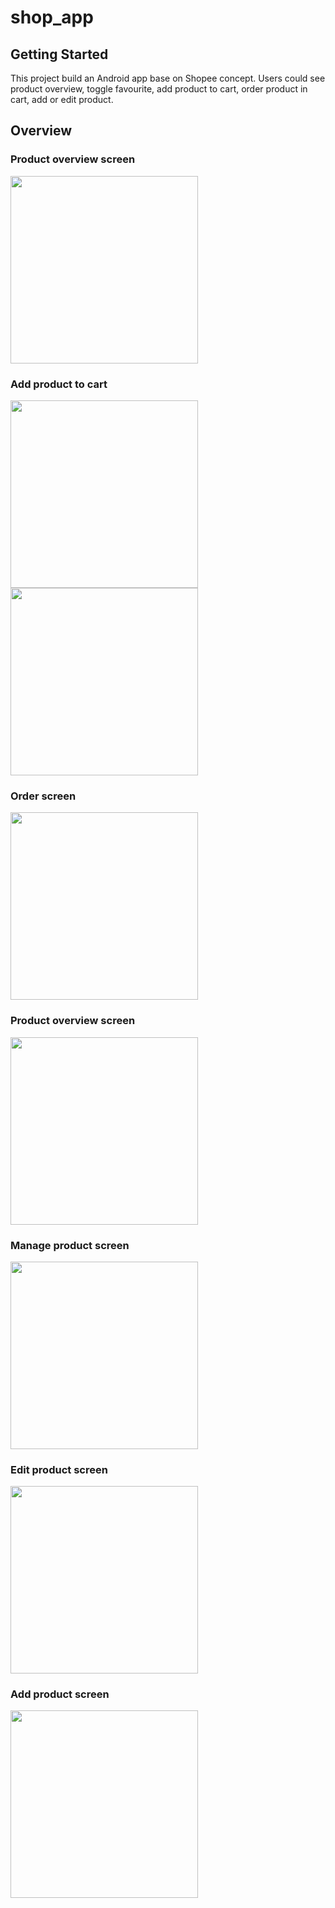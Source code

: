 # shop_app


## Getting Started

This project build an Android app base on Shopee concept. Users could see product overview, toggle favourite, add product to cart, order product in cart, add or edit product.

## Overview

### Product overview screen
<body>
<img src="https://lh3.googleusercontent.com/OCrkpCCZ4Eo3jXI6w6Pr6qeHRzrFFSofC3A4ET0sJsgZhNlgkzRqtt1tZzL7qUD7NBfUU0DzgRasgDsRHPsw03V2kAnhTqOh0vfw5S4S9RgMRJxTS19vHPEDrKONTsBNVAi5e0ji2EUoO4Jr1Ix-1E1-1v7O5aaH0iVAx9Hc2OM8zDLBS4Np50mE7vaaBE0Zbk3TAqmdrJ3NUT9irbAhmSDY-n1nPv7KxpxMigujwN1VCyO9oR8WzZ8ITwT59MdzAvhMJ7EdNVMWs7C57Wu1PsW_t0Yoz8ml0YoTPpYOCISXlwFbRjXtIQMaw95OeNdTHv7V25UoVjuG4fwoaAqcwxHqehbE7IC2sOhTM6VPn34j8fmy6e9bJjaa0vnMP1wi8Dm1ywD6NdCvmDqHj9RjEYtTNLWEEsRl92TURyplSNqPfml9ML8DgWknwiob_Ga9m2_1ueKkPaGq9Bhy7X52rE-m_fCcgMI6g3AtZS_GchXeLpU5gi4rPUl9QUSDEiLdvcu_KlvXnNn6FC-8Xdaq47kRIsaUlkf-4473AiJGCBdwlWkg5ClMySyLODYWTMQdIzDxj8o8q2zmoL06TxiPV5ySmNT_oUmuKYucRQvDLJg_09yMFAVisvTxa-6Uu3EtvRvRlS7V-CuBCq5txZV74hHhrS0sz8UUTslleSorRB_FGFlEcu58-zf4XPyfeOaqHhxocNB7pszR0vAp_szOcJGaa8UMi0sdBP8Cww-Q5Xdcn6vmyN2o5SWDKA62Goe0-x0yc2ibq06JYGBXfPS1rJAvPQFk4EepgEnJKp1Kj3t85lbsKm7M9sMFlcCj-aaVin84eg-a6SuMLiENgN9RphS_UjPNVaxW2WUb155AMwPLcvNEqVBGhb7wBCsFWlnv2RHIsx-pNRdmmax7GQv0Rvvi7XDmRudgJL29yZ-JFdbB=w451-h950-s-no?authuser=0" alt="" border="0" width="300" >
</body>

### Add product to cart
<body>
<img src="https://lh3.googleusercontent.com/G79pQy2LP_u6-FguRwqJWFlEkrxkxeG7_FOStVYy_11wP9BnS5MkiKFpKJF6mHhHA7xp7Wrwx7D-YmdfGDWabnwNP90nvbV-SfMHPjstWvNIw4MjOd9BBE1xAd4KLqYr8YlKbQxHQrEt9V4UxUzD6FJ8Y_vPCtCwaJMzqodyAreWBk3fTzdPjByl_bOqzTPVRs7ORZAGmIQX5A3ErcddG-RGdba5Gt_Mh8LpyqwKrhnVG1M_oI5p7lyE41cjycZ3_SP4be_zLAEinjeNMwGy5E9rwpR691wpizdHgxQPzTKJaYwid7oYaRmKGYYkUj9gBwNtkHef_2RDojA0j6Z08-payxZoiGayOE8kbg03zJhrW875b3hMHuJ0tr1ih9GUaHSqJMayCoNayRtct_fie4-kzCvC8Nw5IopwFknEUpA3Rkn_dv52j8njj6CfluRC9otDN4mxcFTB257mFnCvbAqDev8zHwTsaw3GFTfaCW1fxFQIFr1Xgk3x1ygQvcgNBhVFr8TwsSG7q-wFS7oeNTToPdhb25cGnEA68nqsk7yU7wx-99Oh2Xs5H9OVaZID5Z1nvXNwgMbOhXH3rpkNdZpuZj29uvVdmqaaeLoXcRLrHUp3y0b3phs0xmLN5zlvuo7HFMhW2sUlwKVTndXj9REa3tsTSgCXEjeg6cB7M0XViHWjGuMFodZj5VpIx_c9NOXeOnPXoZY76xJp8KX5k2XmMGvXDww2DMl5IKGm61_VxCpRyMhZW9feLdqSiM76Cg4uuiM_WND4TY49G30QwL_2TqyvxivflIWDExc8F6yHbVgwmQRat4spghnF8YOF4Gs9d3h8AYxgThD4LM6MR6TaZ6jfkIFuiOwJ7Mm5eWZrO9Ut1olazebekRSa8zFlfq9SF1KtXtXF9qA0KDy2jJHH7sPJOuhO2mhvJ09aBWNB=w428-h950-s-no?authuser=0" alt="" border="0" width="300" >
<img src="https://lh3.googleusercontent.com/WXSRrcWVieQEzxRvGTk8VmjUF1ccMl2h944-IkkDWpqRFucmC6ETNcLLzATjErkcM8ldONt9a9X4vHPz56OTmlocNSp9Kqs8VSE3rurB7mLAwaCjlqOKyyqWrd-IpD08IM38JG9G4nerSf2xcbuxh87RCMpk_OGYcMEjvjn-YrJ7JzsRAMNrcXwyMPfB1m8XHLce_80nFEtAGeSsZ7JqFgubn2p0FglBalcztQdTD0rk6PqpFXc7Dd4hvFGClQcS-MF6kytsyTWc5cHzlgU75blvht3bOVLPcfn2dAr1kMPm8R3Qv7a9uGj_gksZkO7UDBRNDGsgwzu_dXXJd5GTyLRFTf07pC4r8UIZsvs9Z993muEsnE1h6ix-F2GNm0fRqJ9_Zgtzecu98xqdhT7WhqgrnrXoRgoOjaHFy-BqNvVD9wnTYoZGpmmrmVAYGsCVQ_X-cn4Np-Eq4YKMeg1-0scpjJPtFiwLK7hLEE5gm-dTO5NF9BVKQEPw4bJyHFQ-kOauoUYZCSUOEdZyS6W7Ui3CZ0LYmIAz5d3lXxYC9PO4FRXrWqMa08T47PLLHdlXfTBDYyfkBnk_iqQNRlrG1fGC0qSiX64Rgo7D6IZBSIw83g7oE7jeNsBMbEzYkQjjMreK_3YfML3y0nbaJzYj6vlScqspfkK6G_bHD3qL_wmEQOQAtQ-kntmiixj_XW94NVt7LxXdNtfsaK2r8o-SchNiNZmnL0TU_GFVHRX735g_J-L_sDbBNXMcnX_HnN6YA0VoWn6sCc00rsVpr6m0lmU2wAr3XrcBfNRskQ2-fxIrkDMOhNdArMQigY1gWO-GpLX4VY-xyUAdAxYRsJYh7GdKYhh7-7Qs9ML17tsvZQ3f0k2B4q8QtdRcL2W8hlNWlZ7s6L19sXMKWTZ160MRyAymxEBTRc4ikps4tVLUuEM-=w439-h950-s-no?authuser=0" alt="" border="0" width="300" >

</body>

### Order screen
<body>
<img src="https://lh3.googleusercontent.com/h-4GykKamoxsrWfBY3nqT7N6ASQ3PL3yhgfIN3hfYjBUPCPOO5b3X8i87OSlA9jksVkazHGPgdPmwkz43ptv59zSBX2M4yNhHda-JwwF6FO9XpML7nhXaHs85bo43q1KAqd9yMSodHq1vZk0ozlzGxUM8BpHdOO_ntvRD_5vyf1F6XEPQYco9NG8J8MOp5j-eMolBOnfW61QASDTcfRkjmNIbeqe5TSoPAE_k2SJ7_zzXlN0aEDOlOe60r_OUV5PTu94AbJghbOg03vhpD3a7dp0pWgLLwAUiscKNhKuUrrozHPPuUGDIeoryViebgjjdpkasNtD2dEUDUQ7v4a50XZKSD-_G9TyNgII5L2pQ6sKIKB87gxEra_k6lDV5QZ-ZrK1vCo7ZtMxsxOxQhG7q1EjVHoFdVVexdrUjfXS9erlKDCCzpHLE1NEE_8c86CNdC16tKqWYC8UgNjAGCELM00fUtqnSfLhyW0XncinF7noX_S-6Kq9b6hCAtnqO08Qcax6FnqdoLSBB9GU9xqDNrw8LBw1BZUQSdZHoEBmQUziac2s9vp_1wCPyD1IY2oHL4_CrQlyIeehdq6PB8rkRDIeBS6X22TlHygJtyg4UarTPDjmKWEXra2Fzxa-BzYnvXBMQhTED04ltE9k6PW6abMFBi0SGTBd-uvTUgba5uxgGoHXRm8pqUAfsghZukK2gidc1zi6AN-uHarHgYN3KfRluERTUDKyz2cGOZxIgBGFijbNAG1_u2AHKU71ZrcIHMTKh5ZfbLkAQHcSjNk2qgu9Iblf8sk5NCGOnoDn4s-UDR3o18n-VltsMfXkrjy8sUJhP_Cp0zTFDaWaPoubeEIsQVDosb9BxbbKNWmWnnsHSIBOtdXDV6Gz-9uGWmwNphm9GSu9m2OP6gjrwMtYI4p0j419RXUi7ba_2sEVaotq=w431-h950-s-no?authuser=0" alt="" border="0" width="300" >
</body>

### Product overview screen
<body>
<img src="https://lh3.googleusercontent.com/OCrkpCCZ4Eo3jXI6w6Pr6qeHRzrFFSofC3A4ET0sJsgZhNlgkzRqtt1tZzL7qUD7NBfUU0DzgRasgDsRHPsw03V2kAnhTqOh0vfw5S4S9RgMRJxTS19vHPEDrKONTsBNVAi5e0ji2EUoO4Jr1Ix-1E1-1v7O5aaH0iVAx9Hc2OM8zDLBS4Np50mE7vaaBE0Zbk3TAqmdrJ3NUT9irbAhmSDY-n1nPv7KxpxMigujwN1VCyO9oR8WzZ8ITwT59MdzAvhMJ7EdNVMWs7C57Wu1PsW_t0Yoz8ml0YoTPpYOCISXlwFbRjXtIQMaw95OeNdTHv7V25UoVjuG4fwoaAqcwxHqehbE7IC2sOhTM6VPn34j8fmy6e9bJjaa0vnMP1wi8Dm1ywD6NdCvmDqHj9RjEYtTNLWEEsRl92TURyplSNqPfml9ML8DgWknwiob_Ga9m2_1ueKkPaGq9Bhy7X52rE-m_fCcgMI6g3AtZS_GchXeLpU5gi4rPUl9QUSDEiLdvcu_KlvXnNn6FC-8Xdaq47kRIsaUlkf-4473AiJGCBdwlWkg5ClMySyLODYWTMQdIzDxj8o8q2zmoL06TxiPV5ySmNT_oUmuKYucRQvDLJg_09yMFAVisvTxa-6Uu3EtvRvRlS7V-CuBCq5txZV74hHhrS0sz8UUTslleSorRB_FGFlEcu58-zf4XPyfeOaqHhxocNB7pszR0vAp_szOcJGaa8UMi0sdBP8Cww-Q5Xdcn6vmyN2o5SWDKA62Goe0-x0yc2ibq06JYGBXfPS1rJAvPQFk4EepgEnJKp1Kj3t85lbsKm7M9sMFlcCj-aaVin84eg-a6SuMLiENgN9RphS_UjPNVaxW2WUb155AMwPLcvNEqVBGhb7wBCsFWlnv2RHIsx-pNRdmmax7GQv0Rvvi7XDmRudgJL29yZ-JFdbB=w451-h950-s-no?authuser=0" alt="" border="0" width="300" >
</body>

### Manage product screen
<body>
<img src="https://lh3.googleusercontent.com/udOxstX0-ZZvzXZuR_LnW8kjrjZvrW_dEe2Bjm8dJw2dN-Q3QtvOJI2WPs5_vsTE8eFOGsCfgcurSacCkX50MTfaPopsPZL_lSqdp-il62xi0zcwnBKuhJl2WlbEfnr50rou6WhJPKQnTJQ9VBHZKD4sCGul0HB26ydqJbnS_Z44JUcGmqrmpjLQtpkDGKkKmN-mPZ54LpcZOTGzC3NKjX6hj2RpIAPtMDD6ZnJm5AcNPAvPIL2ErqiZPPIolIjJ5bsKy98VHPjIzEZijzOButT86gt-kcVYLGJG4ZwarePiUnK9k64PY3Hs7JmYvY9UPKR5qfo94XJ_BYWr9tVzccUXYc_DUfa-zjMVmdgoJO6lWmSkFNOYg5rC6EevG0puyc8nU1mDc-DmCOYcDybpx7d2Is2i7xuUKIKlAhYbk8ChKxD7jFda-4ZxlLRn97k_5GHKYGbGA3KGhDPkigMRdU18OGYV40-9FpXWJ0puLt1ox9ZGZ02sNQy844Bu7dSRTPluyv25gYYWaQDIeegDGEliUtygG2VQ7CzwId-cee-3XcKppmwfqtAY-5Qmew25uxlrdxtwNjYiY5tkvOkJ2YVWj7TF4EiimpYZq0HdqwtTJ0yzcvuMEBgbq1OTBjGY4NaSbhbpKsjK56IHK0S6GouK_vs0Liqi_r8uq5TLcWn3nHe68a1Y58WI04jlFnsJmlqp-Hckx5Uv8CDYiFCRoI9k7qWIn6rwx-5Ch6An3GkenKihVN35wRCTXpY4hh4TitQ0eC5dfA4vLmfYuyrZgC8_Gb_Zn1MfK3-l9eZylTt-fO0ONPxfuMreK3aFVCF7EWhXQxwoqP1xKnKBaIct_jZR1x6K-aOONmyTSda87W-gfnoBPP-ZQBBbKjHcP-bKarMR6KZTwcmo5Vn4OL2KX3_GCMThEKqsorkgVF_ZlPJ5=w433-h950-s-no?authuser=0" alt="" border="0" width="300" >
</body>

### Edit product screen
<body>
<img src="https://lh3.googleusercontent.com/T-8jUleQelrnH7APjCU29dXj8u2wQlbvXdsCQih3d5bWRDQkE2FX84fDRELRMKmYvAdRqWfqFUV-E-C1ljBl96QaMw9lrnoaVGkU0-5wM70GrkZ4A8E_JP0NZ7TLoO_3fISyXnrYJI_fZ3CA7JHAlfMz38wESHuImrMiC1i0UMd_ocj6i5j1rM1it0z3R-QK35YAwdS1l8Il7Od0ibo_1vEV3ypjHvqYOB5kqW0sP7eTWF5HHhGXygdptMCbC-aGlISpA7cdQwT0aY6kSv55cwJoxnb0Zt9z-43sIkVrdlFflU9ZTtYQiShuAFdauk-ez-6p3goaan_p1MOC0EhXD5HCwSTP1dEmCfROfCx_iJn90MSRIoyQUlJM-cPiZ8Z7c8KZM5EY2wlIAc5jI6zDObViFlQpHC9jDXv_jnB30HpESwxWobh__-vcQrrBnfIOm0SfmgsIFam2cRxjW6jMydj0Vc6O_B1Zb1oPlqJyRinVpODFpWy5Wcx6LjHjHSzofOfheO9m00d0QV-eAlZtNcJN0myb6tJJCh18WQYgmCYGVaZ9tRBb5fqnwpwaMUFDGFLz5InmygqRrKx2zRmn4-WyKyReS1mX9LL07lPchKP2m5UT22h6ECuwoC0JbyVExKGx6i_6cLpssuQNXgFW5zWf1TVbNRX46bqLvUzHSUNE4O5GD1-2zP8jSifr0sakhvd_4glcY8ULJKI4paicsB_IfY-rj0MCQEXBWCuY_bfBQ9776PjxMlQrdjM0FLDRkSMoVAa4GKRMv9Ya7d5f9AbMYC503RlppW8DeTKBunJ8NUE_gOh4e2bo9NGJkvBcCys4yqS5aPplK3t-TmUDN8HLsgRlXnATc9Iv_mp_FzrcykHBeiPaASNxJOTpxs5CFUExQIIEN5CdGN1xl6K0K-P4bTyNNwEz5nLNzHxbyNyP=w428-h950-s-no?authuser=0" alt="" border="0" width="300" >
</body>

### Add product screen
<body>
<img src="https://lh3.googleusercontent.com/UyfDSsBWI-xkBGVyRUHfxF38rfe1yuHh1EZ_FLIyVcXlDh2LmkoVhy-h2plz3kJivrN3YwfgArxySPOKS5uCPE1fxEg56eDC_5O6E-U77YMyDjGI9-ujgz50lGtX6APLVgmN3j2-chBR5KdTKntERFfrS6mHbiZQe8XVp0G0h7KtDsKO-8PlTVyO_HDD8VjT86PCLDFQjEs_xC314ggB6is9t9_nIatwymKeRZR2Sv82ZT2f6S6-MQQztddxeErtmOCWwe-j9JntvFSMPkYUlx6P7n_vNymjSWaWxS5vj6LJC0AVOtAMlUk3psz8PCGXa59W2Xg-Imj4qiFO_iFGub3vc9Sotg7gGXnPohnF_2MCz22PoWKDnmN302kjczi6YuHN0TXXxnU2PoTGueiXYtHh1k0n5t2ibR1uziNPd0qCsosCjNr6ArmjuZ4_zQKd-SG6GguFSKCkeFzI4EWMFqJ-Z8gvjMOuLntNA3zwkPJoPxlVv3r_qHcimXv-jsjeiuVmT0O8y5qntAepLNxl9DPnyknvzSWSK_A7F6KBLnEBdQcfCsUi8IKhPNCopnoMJsF0_53HPhiMGTEFifAvZuh2OaRUXudWxusPs0gvgCXEmsPxm1Y4fMYI1PcqvfWFAJ0TCIXY8I11QIo2-uMS5-FdBW6NmjFkQ6b_bE04UlfmkMrRmmIvsCLbWyzLi_nvejgtHVUXps42KVaQx0iikZBEs3ND0bFnDXmLmy4BtCPvXN95UnO0HdQw6R9K45Ez2TyRE5iOnO5QEhDFPI1GurWYihvKHg_HlP_Rr8FZ8XHiE4RYiH-XTib7Y_5Hh7jC9oNY1FCmjsDkBv70h6J_hoGxupLOzvbgd0-Uh8eFzsnV3urIGVkYGUs6Fg46S7fROp7DDfsCQaL_gzHITWK_WRSyx5UfY7j-L5kT83IJnYQP=w441-h950-s-no?authuser=0" alt="" border="0" width="300" >
</body>

